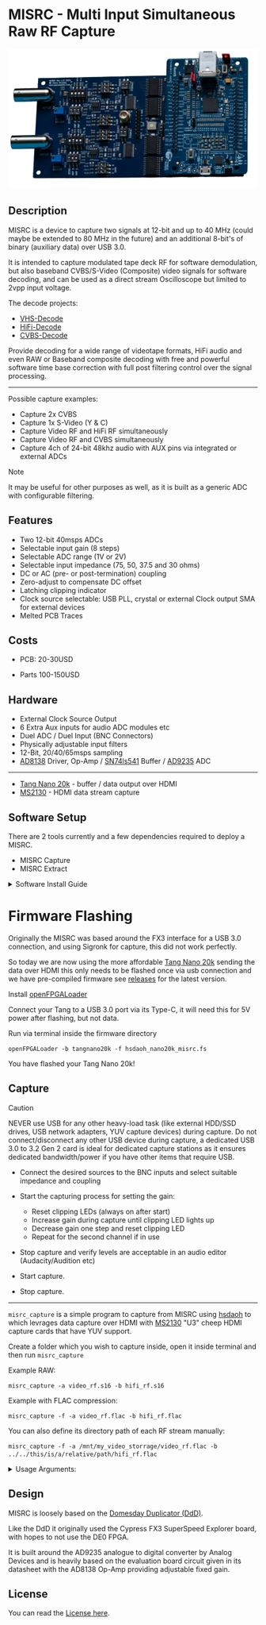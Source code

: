 # MISRC - Multi Input Simultaneous Raw RF Capture

<picture>
  <source srcset="https://stefan-olt.github.io/MISRC/assets/hardware-images/MISRC_v1.5_Sony_ILCE-7RM3_2024.06.07_14.30.14.jxl" type="image/jxl" width="600" />
  <source srcset="https://stefan-olt.github.io/MISRC/assets/hardware-images/MISRC_v1.5_Sony_ILCE-7RM3_2024.06.07_14.30.14.png" type="image/png" width="600" />
  <img src="assets/hardware-images/MISRC_v1.5_Sony_ILCE-7RM3_2024.06.07_14.30.14.jpg" width="600" height="" />
</picture>

## Description


MISRC is a device to capture two signals at 12-bit and up to 40 MHz (could maybe be extended to 80 MHz in the future) and an additional 8-bit's of binary (auxiliary data) over USB 3.0.

It is intended to capture modulated tape deck RF for software demodulation, but also baseband CVBS/S-Video (Composite) video signals for software decoding, and can be used as a direct stream Oscilloscope but limited to 2vpp input voltage.

The decode projects:

- [VHS-Decode](https://github.com/oyvindln/vhs-decode/)
- [HiFi-Decode](https://github.com/oyvindln/vhs-decode/wiki/hifi-decode)
- [CVBS-Decode](https://github.com/oyvindln/vhs-decode/wiki/CVBS-Composite-Decode) 

Provide decoding for a wide range of videotape formats, HiFi audio and even RAW or Baseband composite decoding with free and powerful software time base correction with full post filtering control over the signal processing.

-----------

Possible capture examples:

- Capture 2x CVBS
- Capture 1x S-Video (Y & C)
- Capture Video RF and HiFi RF simultaneously
- Capture Video RF and CVBS simultaneously
- Capture 4ch of 24-bit 48khz audio with AUX pins via integrated or external ADCs

> [!NOTE]
> It may be useful for other purposes as well, as it is built as a generic ADC with configurable filtering.


## Features


- Two 12-bit 40msps ADCs 
- Selectable input gain (8 steps)
- Selectable ADC range (1V or 2V)
- Selectable input impedance (75, 50, 37.5 and 30 ohms)
- DC or AC (pre- or post-termination) coupling
- Zero-adjust to compensate DC offset
- Latching clipping indicator
- Clock source selectable: USB PLL, crystal or external
  Clock output SMA for external devices
- Melted PCB Traces


## Costs


- PCB: 20-30USD

- Parts 100-150USD


## Hardware 


- External Clock Source Output
- 6 Extra Aux inputs for audio ADC modules etc
- Duel ADC / Duel Input (BNC Connectors)
- Physically adjustable input filters
- 12-Bit, 20/40/65msps sampling
- [AD8138](https://www.analog.com/media/en/technical-documentation/data-sheets/ad8138.pdf) Driver, Op-Amp / [SN74ls541](https://www.ti.com/lit/ds/symlink/sn74ls540.pdf) Buffer / [AD9235](https://www.analog.com/media/en/technical-documentation/data-sheets/AD9235.pdf) ADC

-----

- [Tang Nano 20k](https://s.click.aliexpress.com/e/_DcwBOX3) - buffer / data output over HDMI
- [MS2130](https://s.click.aliexpress.com/e/_DBaBiOp) - HDMI data stream capture


## Software Setup 


There are 2 tools currently and a few dependencies required to deploy a MISRC.

- MISRC Capture
- MISRC Extract

<details closed>

<summary>Software Install Guide</summary>
<br>

Depedencys 

- `apt install libflac-dev`

Install [hsdaoh](https://github.com/Stefan-Olt/hsdaoh) this allows you to use the MS2130 & MS2131 chips directly. 

Restart and then continue

Install capture & extract tools (Linux & MacOS)

    git clone https://github.com/Stefan-Olt/MISRC.git

Enter Directory

    cd MISRC/misrc_tools

Build and install 

```
mkdir build
cd build
cmake ..
make
sudo make install
```

Run `mirsc_extract` or `misrc_capture` in any directory without arguments to trigger the help menu.

There is a dedicated [sub-readme](/misrc_tools/README.md) for these tools.


</details>


# Firmware Flashing 


Originally the MISRC was based around the FX3 interface for a USB 3.0 connection, and using Sigronk for capture, this did not work perfectly.

So today we are now using the more affordable [Tang Nano 20k](https://s.click.aliexpress.com/e/_DcwBOX3) sending the data over HDMI this only needs to be flashed once via usb connection and we have pre-compiled firmware see [releases](https://github.com/Stefan-Olt/MISRC/releases) for the latest version.

Install [openFPGALoader](https://github.com/trabucayre/openFPGALoader)

Connect your Tang to a USB 3.0 port via its Type-C, it will need this for 5V power after flashing, but not data.

Run via terminal inside the firmware directory

    openFPGALoader -b tangnano20k -f hsdaoh_nano20k_misrc.fs

You have flashed your Tang Nano 20k! 


## Capture


> [!CAUTION]
> NEVER use USB for any other heavy-load task (like external HDD/SSD drives, USB network adapters, YUV capture devices) during capture. Do not connect/disconnect any other USB device during capture, a dedicated USB 3.0 to 3.2 Gen 2 card is ideal for dedicated capture stations as it ensures dedicated bandwidth/power if you have other items that require USB.


- Connect the desired sources to the BNC inputs and select suitable impedance and coupling

- Start the capturing process for setting the gain:
    - Reset clipping LEDs (always on after start)
    - Increase gain during capture until clipping LED lights up
    - Decrease gain one step and reset clipping LED
    - Repeat for the second channel if in use

- Stop capture and verify levels are acceptable in an audio editor (Audacity/Audition etc)

- Start capture.

- Stop capture.

---------

`misrc_capture` is a simple program to capture from MISRC using [hsdaoh](https://github.com/Stefan-Olt/hsdaoh) to which levrages data capture over HDMI with [MS2130](https://s.click.aliexpress.com/e/_DBaBiOp) "U3" cheep HDMI capture cards that have YUV support. 

Create a folder which you wish to capture inside, open it inside terminal and then run `misrc_capture`

Example RAW:

    misrc_capture -a video_rf.s16 -b hifi_rf.s16

Example with FLAC compression:
    
    misrc_capture -f -a video_rf.flac -b hifi_rf.flac 

You can also define its directory path of each RF stream manually: 

    misrc_capture -f -a /mnt/my_video_storrage/video_rf.flac -b ../../this/is/a/relative/path/hifi_rf.flac

<details closed>

<summary>Usage Arguments:</summary>
<br>


`-d` device_index (default: 0)

`-n` number of samples to read (default: 0, infinite)

`-a` ADC A output file (use '-' to write on stdout)

`-b` ADC B output file (use '-' to write on stdout)

`-x` AUX output file (use '-' to write on stdout)

`-r` raw data output file (use '-' to write on stdout)

`-p` pad lower 4 bits of 16 bit output with 0 instead of upper 4

`-f` compress ADC output as FLAC
	
`-l` LEVEL set flac compression level (default: 1)

`-v` enable verification of flac encoder output

</details>


## Design


MISRC is loosely based on the [Domesday Duplicator (DdD)](https://github.com/simoninns/DomesdayDuplicator). 

Like the DdD it originally used the Cypress FX3 SuperSpeed Explorer board, with hopes to not use the DE0 FPGA. 

It is built around the AD9235 analogue to digital converter by Analog Devices and is heavily based on the evaluation board circuit given in its datasheet with the AD8138 Op-Amp providing adjustable fixed gain.



## License


You can read the [License here](https://github.com/Stefan-Olt/MISRC/wiki/Licence).
